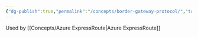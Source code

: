 ```yaml
---
{"dg-publish":true,"permalink":"/concepts/border-gateway-protocol/","tags":["concept/SRE/cloud"]}
---
```


Used by [[Concepts/Azure ExpressRoute\|Azure ExpressRoute]]